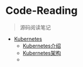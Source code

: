 # Code-Reading
> 源码阅读笔记

- [Kubernetes](Kubernetes/)
  - [Kubernetes介绍](Kubernetes/introduction.md)
  - [Kubernetes架构](Kubernetes/architecture.md)
  - 

